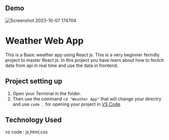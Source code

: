 ## Demo
![Screenshot 2023-10-07 174704](https://github.com/NilanjanPramanik/Web-Development-Projects/assets/121485018/4d4bd53a-9ba2-47fd-a68b-5ac298bc7e03)

# Weather Web App
This is a Basic weather app using React js. This is a very beginner ferindly project to master React js. In this project you have learn about how to fectch data from api in real time and use the data in frontend.




## Project setting up 

1. Open your Terminal in the folder.
2. Then use the command `cd "Weather App"` that will change your directry and use `code .` for opening your project in [VS Code](https://code.visualstudio.com/).


   
## Technology Used
vs code : js,html,css
